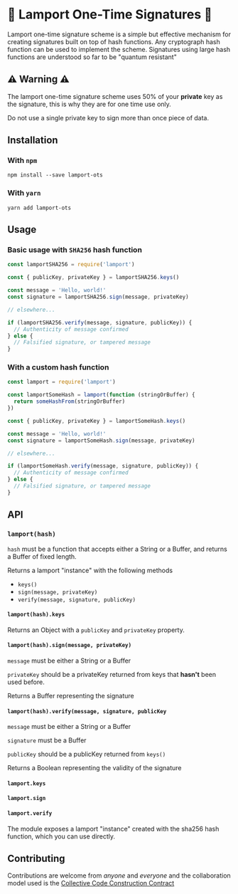 # 🔏 Lamport One-Time Signatures 🔏

Lamport one-time signature scheme is a simple but effective mechanism for creating signatures built on top of hash functions.
Any cryptograph hash function can be used to implement the scheme.
Signatures using large hash functions are understood so far to be "quantum resistant"

## ⚠ Warning ⚠

The lamport one-time signature scheme uses 50% of your **private** key as the signature, this is why they are for one time use only.

Do not use a single private key to sign more than once piece of data.

## Installation

### With `npm`

```shell
npm install --save lamport-ots
```

### With `yarn`

```shell
yarn add lamport-ots
```

## Usage

### Basic usage with `SHA256` hash function

```javascript
const lamportSHA256 = require('lamport')

const { publicKey, privateKey } = lamportSHA256.keys()

const message = 'Hello, world!'
const signature = lamportSHA256.sign(message, privateKey)

// elsewhere...

if (lamportSHA256.verify(message, signature, publicKey)) {
  // Authenticity of message confirmed
} else {
  // Falsified signature, or tampered message
}
```

### With a custom hash function

```javascript
const lamport = require('lamport')

const lamportSomeHash = lamport(function (stringOrBuffer) {
  return someHashFrom(stringOrBuffer)
})

const { publicKey, privateKey } = lamportSomeHash.keys()

const message = 'Hello, world!'
const signature = lamportSomeHash.sign(message, privateKey)

// elsewhere...

if (lamportSomeHash.verify(message, signature, publicKey)) {
  // Authenticity of message confirmed
} else {
  // Falsified signature, or tampered message
}
```

## API

### `lamport(hash)`

`hash` must be a function that accepts either a String or a Buffer, and returns a Buffer of fixed length.

Returns a lamport "instance" with the following methods

  - `keys()`
  - `sign(message, privateKey)`
  - `verify(message, signature, publicKey)`

#### `lamport(hash).keys`

Returns an Object with a `publicKey` and `privateKey` property.

#### `lamport(hash).sign(message, privateKey)`

`message` must be either a String or a Buffer

`privateKey` should be a privateKey returned from keys that **hasn't** been used before.

Returns a Buffer representing the signature

#### `lamport(hash).verify(message, signature, publicKey`

`message` must be either a String or a Buffer

`signature` must be a Buffer

`publicKey` should be a publicKey returned from `keys()`

Returns a Boolean representing the validity of the signature

#### `lamport.keys`
#### `lamport.sign`
#### `lamport.verify`

The module exposes a lamport "instance" created with the sha256 hash function, which you can use directly.

## Contributing

Contributions are welcome from *anyone* and _everyone_ and the collaboration model used is the [Collective Code Construction Contract](https://rfc.zeromq.org/spec:42/C4/)
